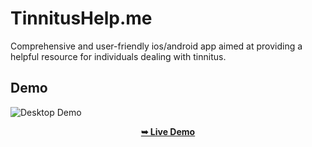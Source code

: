 # TinnitusHelp.me

Comprehensive and user-friendly ios/android app aimed at providing a helpful resource for individuals dealing with tinnitus. 

## Demo

![Desktop Demo](https://oktayshakirov.com/assets/images/projects/tinnitus-blog.png 'Desktop Demo')

<p align="center">
  <a href="https://www.TinnitusHelp.me/"><strong>➥ Live Demo</strong></a>
</p>

